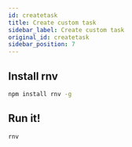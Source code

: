 ```yaml
---
id: createtask
title: Create custom task
sidebar_label: Create custom task
original_id: createtask
sidebar_position: 7
---
```


<!-- <img className="header-image" src="https://renative.org/img/ic_quickstart.png" width="50" height="50" /> -->

## Install rnv

```bash
npm install rnv -g
```

## Run it!

```bash
rnv
```
